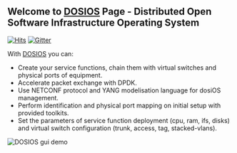## Welcome to [DOSIOS](https://dosios.shytyi.net) Page - Distributed Open Software Infrastructure Operating System

[![Hits](https://hits.seeyoufarm.com/api/count/incr/badge.svg?url=http%3A%2F%2Fdosios.shytyi.net&count_bg=%2379C83D&title_bg=%23555555&icon=&icon_color=%23E7E7E7&title=hits&edge_flat=false)](https://hits.seeyoufarm.com)
[![Gitter](https://badges.gitter.im/dmytroshytyi/dosiOS.svg)](https://gitter.im/dmytroshytyi/dosiOS?utm_source=badge&utm_medium=badge&utm_campaign=pr-badge)

With [DOSIOS](https://dosios.shytyi.net) you can:

* Create your service functions, chain them with virtual switches and physical ports of equipment. 
* Accelerate packet exchange with DPDK.
* Use NETCONF protocol and YANG modelisation language for dosiOS management. 
* Perform identification and physical port mapping on initial setup with provided toolkits.
* Set the parameters of service function deployment (cpu, ram, ifs, disks) and virtual switch configuration (trunk, access, tag, stacked-vlans).


![DOSIOS gui demo](https://github.com/dmytroshytyi/dosiOS-uCPE/blob/main/dosios2102-gui-service-chain.png?raw=true)






